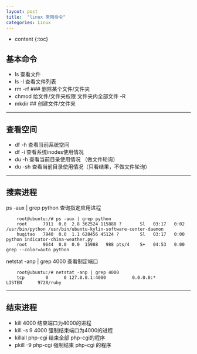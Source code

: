 ```yaml
---
layout: post
title:  "linux 常用命令"
categories: Linux
---
```


* content
{:toc}

## 基本命令

 - ls 查看文件
 - ls -l 查看文件列表
 - rm -rf ### 删除某个文件/文件夹
 - chmod 给文件/文件夹权限    文件夹内全部文件 -R
 - mkdir ## 创建文件/文件夹

---

## 查看空间

 - df -h 查看当前系统空间
 - df -i 查看系统inodes使用情况 
 - du -h 查看当前目录使用情况 （做文件轮询）
 - du -sh 查看当前目录使用情况（只看结果，不做文件轮询）

 ---
 
## 搜索进程
  ps -aux | grep python 查询指定应用进程


		root@ubuntu:/# ps -aux | grep python
		root      7911  0.0  2.8 362524 115888 ?       Sl   03:17   0:02 /usr/bin/python /usr/bin/ubuntu-kylin-software-center-daemon
		huqitao   7940  0.0  1.1 628456 45124 ?        Sl   03:17   0:00 python indicator-china-weather.py
		root      9644  0.0  0.0  15988   988 pts/4    S+   04:53   0:00 grep --color=auto python


  netstat -anp | grep 4000 查看制定端口


        root@ubuntu:/# netstat -anp | grep 4000
        tcp        0      0 127.0.0.1:4000          0.0.0.0:*               LISTEN      9728/ruby       

---

## 结束进程

 - kill 4000 结束端口为4000的进程
 - kill -s 9 4000 强制结束端口为4000的进程
 - killall php-cgi 结束全部 php-cgi的程序
 - pkill -9 php-cgi 强制结束 php-cgi 的程序
